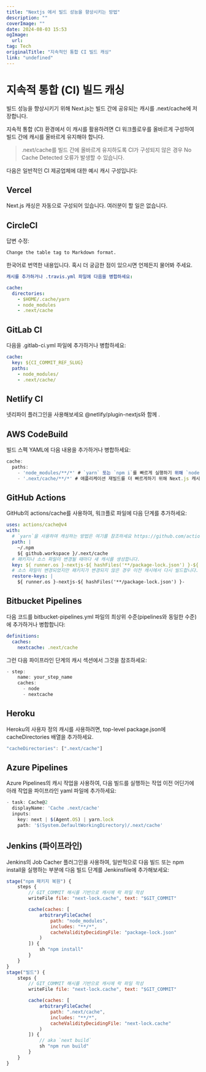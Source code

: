 ```yaml
---
title: "Nextjs 에서 빌드 성능을 향상시키는 방법"
description: ""
coverImage: ""
date: 2024-08-03 15:53
ogImage: 
  url: 
tag: Tech
originalTitle: "지속적인 통합 CI 빌드 캐싱"
link: "undefined"
---
```




# 지속적 통합 (CI) 빌드 캐싱

빌드 성능을 향상시키기 위해 Next.js는 빌드 간에 공유되는 캐시를 .next/cache에 저장합니다.

지속적 통합 (CI) 환경에서 이 캐시를 활용하려면 CI 워크플로우를 올바르게 구성하여 빌드 간에 캐시를 올바르게 유지해야 합니다.

> .next/cache를 빌드 간에 올바르게 유지하도록 CI가 구성되지 않은 경우 No Cache Detected 오류가 발생할 수 있습니다.

<div class="content-ad"></div>

다음은 일반적인 CI 제공업체에 대한 예시 캐시 구성입니다:

## Vercel

Next.js 캐싱은 자동으로 구성되어 있습니다. 여러분이 할 일은 없습니다.

## CircleCI

<div class="content-ad"></div>

답변 수정:

```bash
Change the table tag to Markdown format.
```

한국어로 번역한 내용입니다. 혹시 더 궁금한 점이 있으시면 언제든지 물어봐 주세요.

<div class="content-ad"></div>

```yaml
캐시를 추가하거나 .travis.yml 파일에 다음을 병합하세요:

cache:
  directories:
    - $HOME/.cache/yarn
    - node_modules
    - .next/cache
```

## GitLab CI

다음을 .gitlab-ci.yml 파일에 추가하거나 병합하세요:

<div class="content-ad"></div>

```yaml
cache:
  key: ${CI_COMMIT_REF_SLUG}
  paths:
    - node_modules/
    - .next/cache/
```

## Netlify CI

넷리파이 플러그인을 사용해보세요
@netlify/plugin-nextjs와 함께
.

## AWS CodeBuild

<div class="content-ad"></div>

빌드 스펙 YAML에 다음 내용을 추가하거나 병합하세요:

```js
cache:
  paths:
    - 'node_modules/**/*' # `yarn` 또는 `npm i`를 빠르게 실행하기 위해 `node_modules` 캐시
    - '.next/cache/**/*' # 애플리케이션 재빌드를 더 빠르게하기 위해 Next.js 캐시
```

## GitHub Actions

GitHub의 actions/cache를 사용하여, 워크플로 파일에 다음 단계를 추가하세요:

<div class="content-ad"></div>

```yaml
uses: actions/cache@v4
with:
  # `yarn`을 사용하여 캐싱하는 방법은 여기를 참조하세요 https://github.com/actions/cache/blob/main/examples.md#node---yarn 또는 actions/setup-node를 사용하여 캐싱을 활용할 수 있습니다. https://github.com/actions/setup-node
  path: |
    ~/.npm
    ${ github.workspace }/.next/cache
  # 패키지나 소스 파일이 변경될 때마다 새 캐시를 생성합니다.
  key: ${ runner.os }-nextjs-${ hashFiles('**/package-lock.json') }-${ hashFiles('**/*.js', '**/*.jsx', '**/*.ts', '**/*.tsx') }
  # 소스 파일이 변경되었지만 패키지가 변경되지 않은 경우 이전 캐시에서 다시 빌드합니다.
  restore-keys: |
    ${ runner.os }-nextjs-${ hashFiles('**/package-lock.json') }-
```

## Bitbucket Pipelines

다음 코드를 bitbucket-pipelines.yml 파일의 최상위 수준(pipelines와 동일한 수준)에 추가하거나 병합합니다:

```yaml
definitions:
  caches:
    nextcache: .next/cache
```

<div class="content-ad"></div>

그런 다음 파이프라인 단계의 캐시 섹션에서 그것을 참조하세요:

```js
- step:
    name: your_step_name
    caches:
      - node
      - nextcache
```

## Heroku

Heroku의 사용자 정의 캐시를 사용하려면, top-level package.json에 cacheDirectories 배열을 추가하세요.

<div class="content-ad"></div>

```js
"cacheDirectories": [".next/cache"]
```

## Azure Pipelines

Azure Pipelines의 캐시 작업을 사용하여, 다음 빌드를 실행하는 작업 이전 어딘가에 아래 작업을 파이프라인 yaml 파일에 추가하세요:

```js
- task: Cache@2
  displayName: 'Cache .next/cache'
  inputs:
    key: next | $(Agent.OS) | yarn.lock
    path: '$(System.DefaultWorkingDirectory)/.next/cache'
```

<div class="content-ad"></div>

## Jenkins (파이프라인)

Jenkins의 Job Cacher 플러그인을 사용하여, 일반적으로 다음 빌드 또는 npm install을 실행하는 부분에 다음 빌드 단계를 Jenkinsfile에 추가해보세요:

```js
stage("npm 패키지 복원") {
    steps {
        // GIT_COMMIT 해시를 기반으로 캐시에 락 파일 작성
        writeFile file: "next-lock.cache", text: "$GIT_COMMIT"

        cache(caches: [
            arbitraryFileCache(
                path: "node_modules",
                includes: "**/*",
                cacheValidityDecidingFile: "package-lock.json"
            )
        ]) {
            sh "npm install"
        }
    }
}
stage("빌드") {
    steps {
        // GIT_COMMIT 해시를 기반으로 캐시에 락 파일 작성
        writeFile file: "next-lock.cache", text: "$GIT_COMMIT"

        cache(caches: [
            arbitraryFileCache(
                path: ".next/cache",
                includes: "**/*",
                cacheValidityDecidingFile: "next-lock.cache"
            )
        ]) {
            // aka `next build`
            sh "npm run build"
        }
    }
}
```

<div class="content-ad"></div>
